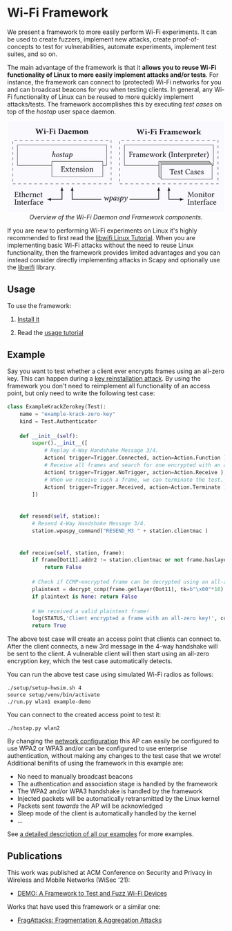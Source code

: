 # Wi-Fi Framework

We present a framework to more easily perform Wi-Fi experiments.
It can be used to create fuzzers, implement new attacks, create proof-of-concepts to test for vulnerabilities, automate experiments, implement test suites, and so on.

The main advantage of the framework is that it **allows you to reuse Wi-Fi functionality of Linux to more easily implement attacks and/or tests**.
For instance, the framework can connect to (protected) Wi-Fi networks for you and can broadcast beacons for you when testing clients.
In general, any Wi-Fi functionality of Linux can be reused to more quickly implement attacks/tests.
The framework accomplishes this by executing _test cases_ on top of the _hostap_ user space daemon.

<p align="center">
	<img width="500" src="docs/framework.png">
	<br />
	<em>Overview of the Wi-Fi Daemon and Framework components.</em>
</p>

If you are new to performing Wi-Fi experiments on Linux it's highly recommended to first read the [libwifi Linux Tutorial](https://github.com/vanhoefm/libwifi/blob/master/docs/linux_tutorial.md).
When you are implementing basic Wi-Fi attacks without the need to reuse Linux functionality, then the framework provides limited advantages and you can instead consider directly implementing attacks in Scapy and optionally use the [libwifi](https://github.com/vanhoefm/libwifi) library.


## Usage

To use the framework:

1. [Install it](setup)

2. Read the [usage tutorial](docs/USAGE.md)


<a id="id-example"></a>
## Example

Say you want to test whether a client ever encrypts frames using an all-zero key.
This can happen during a [key reinstallation attack](https://www.krackattacks.com/#demo).
By using the framework you don't need to reimplement all functionality of an access point,
but only need to write the following test case:

```python
class ExampleKrackZerokey(Test):
	name = "example-krack-zero-key"
	kind = Test.Authenticator

	def __init__(self):
		super().__init__([
			# Replay 4-Way Handshake Message 3/4.
			Action( trigger=Trigger.Connected, action=Action.Function ),
			# Receive all frames and search for one encrypted with an all-zero key.
			Action( trigger=Trigger.NoTrigger, action=Action.Receive ),
			# When we receive such a frame, we can terminate the test.
			Action( trigger=Trigger.Received, action=Action.Terminate )
		])


	def resend(self, station):
		# Resend 4-Way Handshake Message 3/4.
		station.wpaspy_command("RESEND_M3 " + station.clientmac )


	def receive(self, station, frame):
		if frame[Dot11].addr2 != station.clientmac or not frame.haslayer(Dot11CCMP):
			return False

		# Check if CCMP-encrypted frame can be decrypted using an all-zero key
		plaintext = decrypt_ccmp(frame.getlayer(Dot11), tk=b"\x00"*16)
		if plaintext is None: return False

		# We received a valid plaintext frame!
		log(STATUS,'Client encrypted a frame with an all-zero key!', color="green")
		return True
```

The above test case will create an access point that clients can connect to.
After the client connects, a new 3rd message in the 4-way handshake will be sent to the client.
A vulnerable client will then start using an all-zero encryption key, which the test case automatically detects.

You can run the above test case using simulated Wi-Fi radios as follows:
```
./setup/setup-hwsim.sh 4
source setup/venv/bin/activate
./run.py wlan1 example-demo
```

You can connect to the created access point to test it:
```
./hostap.py wlan2
```

By changing the [network configuration](docs/USAGE.md#id-network-configuration) this AP can easily be configured to use WPA2 or WPA3 and/or can be configured to use enterprise authentication, without making any changes to the test case that we wrote!
Additional benifits of using the framework in this example are:

- No need to manually broadcast beacons
- The authentication and association stage is handled by the framework
- The WPA2 and/or WPA3 handshake is handled by the framework
- Injected packets will be automatically retransmitted by the Linux kernel
- Packets sent _towards_ the AP will be acknowledged
- Sleep mode of the client is automatically handled by the kernel
- ...

See [a detailed description of all our examples](docs/EXAMPLES.md) for more examples.


## Publications

This work was published at ACM Conference on Security and Privacy in Wireless and Mobile Networks (WiSec '21):

- [DEMO: A Framework to Test and Fuzz Wi-Fi Devices](https://dl.acm.org/doi/10.1145/3448300.3468261)


Works that have used this framework or a similar one:

- [FragAttacks: Fragmentation & Aggregation Attacks](https://github.com/vanhoefm/fragattacks)


